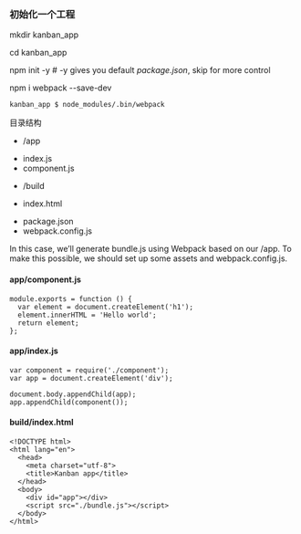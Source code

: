 ### 初始化一个工程

mkdir kanban_app

cd kanban_app 

npm init -y # -y gives you default *package.json*, skip for more control

npm i webpack --save-dev

`kanban_app $ node_modules/.bin/webpack`

目录结构

* /app
 - index.js
 - component.js 
* /build
 - index.html
* package.json
* webpack.config.js

In this case, we’ll generate bundle.js using Webpack based on our /app. To make this possible, we should set up some assets and webpack.config.js.

#### app/component.js
```
module.exports = function () {
  var element = document.createElement('h1');
  element.innerHTML = 'Hello world'; 
  return element;
};
```

#### app/index.js
```
var component = require('./component'); 
var app = document.createElement('div');

document.body.appendChild(app); 
app.appendChild(component());
```
#### build/index.html
```
<!DOCTYPE html>
<html lang="en"> 
  <head> 
    <meta charset="utf-8"> 
    <title>Kanban app</title> 
  </head>
  <body>
    <div id="app"></div>
    <script src="./bundle.js"></script> 
  </body>
</html>
```


